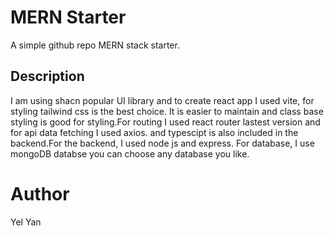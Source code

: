 # MERN Starter

A simple github repo MERN stack starter.

## Description

I am using shacn popular UI library and to create react app I used vite,
for styling tailwind css is the best choice. It is easier to maintain and class base styling is good for styling.For routing I used react router lastest version and for api data fetching I used axios.
and typescipt is also included in the backend.For the backend, I used node js and express.
For database, I use mongoDB databse you can choose any database you like.

# Author

Yel Yan
